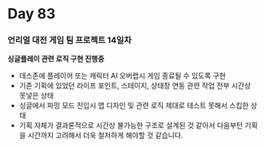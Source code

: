 # Day 83

### 언리얼 대전 게임 팀 프로젝트 14일차

**싱글플레이 관련 로직 구현 진행중**

- 데스존에 플레이어 또는 캐릭터 AI 오버랩시 게임 종료될 수 있도록 구현
- 기존 기획에 있었던 라이프 포인트, 스테이지, 상태창 연동 관련 작업 전부 시간상 못넣은 상태
- 싱글에서 파밍 모드 진입시 맵 디자인 및 관련 로직 제대로 테스트 못해서 스킵한 상태
- 기획 자체가 결과론적으로 시간상 불가능한 구조로 설계된 것 같아서 다음부턴 기획을 시간까지 고려해서 더욱 철저하게 해야할 것 같습니다.



